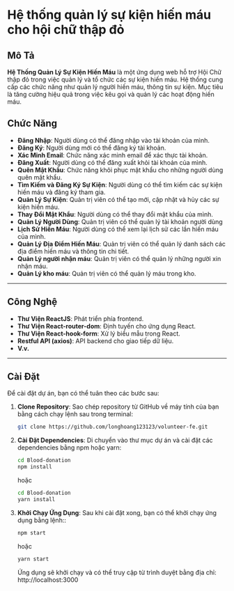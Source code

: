 # Hệ thống quản lý sự kiện hiến máu cho hội chữ thập đỏ

## Mô Tả

**Hệ Thống Quản Lý Sự Kiện Hiến Máu** là một ứng dụng web hỗ trợ Hội Chữ thập đỏ trong việc quản lý và tổ chức các sự kiện hiến máu. Hệ thống cung cấp các chức năng như quản lý người hiến máu, thông tin sự kiện. Mục tiêu là tăng cường hiệu quả trong việc kêu gọi và quản lý các hoạt động hiến máu.

## Chức Năng

- **Đăng Nhập**: Người dùng có thể đăng nhập vào tài khoản của mình.
- **Đăng Ký**: Người dùng mới có thể đăng ký tài khoản.
- **Xác Minh Email**: Chức năng xác minh email để xác thực tài khoản.
- **Đăng Xuất**: Người dùng có thể đăng xuất khỏi tài khoản của mình.
- **Quên Mật Khẩu**: Chức năng khôi phục mật khẩu cho những người dùng quên mật khẩu.
- **Tìm Kiếm và Đăng Ký Sự Kiện**: Người dùng có thể tìm kiếm các sự kiện hiến máu và đăng ký tham gia.
- **Quản Lý Sự Kiện**: Quản trị viên có thể tạo mới, cập nhật và hủy các sự kiện hiến máu.
- **Thay Đổi Mật Khẩu**: Người dùng có thể thay đổi mật khẩu của mình.
- **Quản Lý Người Dùng**: Quản trị viên có thể quản lý tài khoản người dùng
- **Lịch Sử Hiến Máu**: Người dùng có thể xem lại lịch sử các lần hiến máu của mình.
- **Quản Lý Địa Điểm Hiến Máu**: Quản trị viên có thể quản lý danh sách các địa điểm hiến máu và thông tin chi tiết.
- **Quản Lý người nhận máu**: Quản trị viên có thể quản lý những người xin nhận máu.
- **Quản Lý kho máu**: Quản trị viên có thể quản lý máu trong kho.

---

## Công Nghệ

- **Thư Viện ReactJS**: Phát triển phía frontend.
- **Thư Viện React-router-dom**: Định tuyến cho ứng dụng React.
- **Thư Viện React-hook-form**: Xử lý biểu mẫu trong React.
- **Restful API (axios)**: API backend cho giao tiếp dữ liệu.
- **V.v.**

---

## Cài Đặt

Để cài đặt dự án, bạn có thể tuân theo các bước sau:

1. **Clone Repository**: Sao chép repository từ GitHub về máy tính của bạn bằng cách chạy lệnh sau trong terminal:

   ```bash
   git clone https://github.com/longhoang123123/volunteer-fe.git
   ```

2. **Cài Đặt Dependencies**: Di chuyển vào thư mục dự án và cài đặt các dependencies bằng npm hoặc yarn:

   ```bash
   cd Blood-donation
   npm install
   ```

   hoặc

   ```bash
   cd Blood-donation
   yarn install
   ```

3. **Khởi Chạy Ứng Dụng**: Sau khi cài đặt xong, bạn có thể khởi chạy ứng dụng bằng lệnh::

   ```bash
   npm start
   ```

   hoặc

   ```bash
   yarn start
   ```

   Ứng dụng sẽ khởi chạy và có thể truy cập từ trình duyệt bằng địa chỉ: http://localhost:3000
